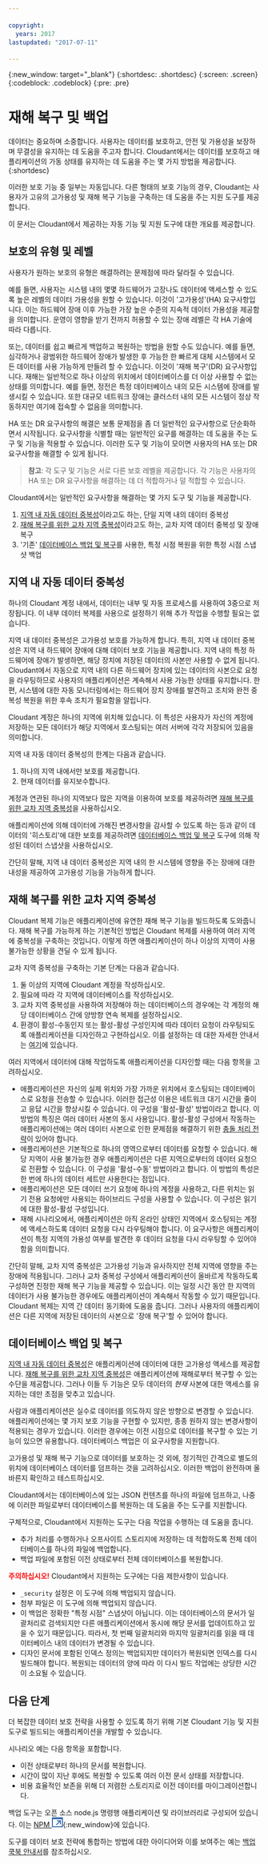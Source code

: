 ```yaml
---

copyright:
  years: 2017
lastupdated: "2017-07-11"

---
```


{:new_window: target="_blank"}
{:shortdesc: .shortdesc}
{:screen: .screen}
{:codeblock: .codeblock}
{:pre: .pre}

<!-- Acrolinx: 2017-05-10 -->

# 재해 복구 및 백업

데이터는 중요하며 소중합니다. 사용자는 데이터를 보호하고, 안전 및 가용성을 보장하며 무결성을 유지하는 데 도움을 주고자 합니다.
Cloudant에서는 데이터를 보호하고 애플리케이션의 가동 상태를 유지하는 데 도움을 주는 몇 가지 방법을 제공합니다.
{:shortdesc}

이러한 보호 기능 중 일부는 자동입니다. 다른 형태의 보호 기능의 경우,
Cloudant는 사용자가 고유의 고가용성 및 재해 복구 기능을 구축하는 데 도움을 주는
지원 도구를 제공합니다. 

이 문서는 Cloudant에서 제공하는 자동 기능 및 지원 도구에 대한 개요를 제공합니다. 

## 보호의 유형 및 레벨

사용자가 원하는 보호의 유형은 해결하려는 문제점에 따라 달라질 수 있습니다. 

예를 들면, 사용자는 시스템 내의 몇몇 하드웨어가 고장나도 데이터에 액세스할 수 있도록 높은 레벨의 데이터 가용성을 원할 수 있습니다.
이것이 '고가용성'(HA) 요구사항입니다. 이는 하드웨어 장애 이후 가능한 가장 높은 수준의 지속적 데이터 가용성을 제공함을 의미합니다.
운영이 영향을 받기 전까지 허용할 수 있는 장애 레벨은 각 HA 기술에 따라 다릅니다. 

또는, 데이터를 쉽고 빠르게 백업하고 복원하는 방법을 원할 수도 있습니다.
예를 들면, 심각하거나 광범위한 하드웨어 장애가 발생한 후 가능한 한 빠르게
대체 시스템에서 모든 데이터를 사용 가능하게 만들려 할 수 있습니다.
이것이 '재해 복구'(DR) 요구사항입니다. 재해는 일반적으로 하나 이상의 위치에서
데이터베이스를 더 이상 사용할 수 없는 상태를 의미합니다. 예를 들면,
정전은 특정 데이터베이스 내의 모든 시스템에 장애를 발생시킬 수 있습니다.
또한 대규모 네트워크 장애는 클러스터 내의 모든 시스템이 정상 작동하지만
여기에 접속할 수 없음을 의미합니다. 

HA 또는 DR 요구사항의 해결은 보통 문제점을 좀 더 일반적인 요구사항으로 단순화하면서 시작됩니다.
요구사항을 식별할 때는 일반적인 요구를 해결하는 데 도움을 주는 도구 및 기능을 적용할 수 있습니다.
이러한 도구 및 기능이 모이면 사용자의 HA 또는 DR 요구사항을 해결할 수 있게 됩니다. 

>	**참고**: 각 도구 및 기능은 서로 다른 보호 레벨을 제공합니다.
	각 기능은 사용자의 HA 또는 DR 요구사항을 해결하는 데 더 적합하거나 덜 적합할 수 있습니다. 

Cloudant에서는 일반적인 요구사항을 해결하는 몇 가지 도구 및 기능을 제공합니다. 

1.	[지역 내 자동 데이터 중복성](#in-region-automatic-data-redundancy)이라고도 하는, 단일 지역 내의 데이터 중복성
2.	[재해 복구를 위한 교차 지역 중복성](#cross-region-redundancy-for-disaster-recovery)이라고도 하는, 교차 지역 데이터 중복성 및 장애 복구
3.	'기존' [데이터베이스 백업 및 복구](#database-backup-and-recovery)를 사용한, 특정 시점 복원을 위한 특정 시점 스냅샷 백업

## 지역 내 자동 데이터 중복성

하나의 Cloudant 계정 내에서, 데이터는 내부 및 자동 프로세스를 사용하여 3중으로 저장됩니다. 이 내부 데이터 복제를 사용으로 설정하기 위해 추가 작업을 수행할 필요는 없습니다. 

지역 내 데이터 중복성은 고가용성 보호를 가능하게 합니다. 특히,
지역 내 데이터 중복성은 지역 내 하드웨어 장애에 대해 데이터 보호 기능을 제공합니다.
지역 내의 특정 하드웨어에 장애가 발생하면, 해당 장치에 저장된 데이터의 사본만
사용할 수 없게 됩니다. Cloudant에서 자동으로 지역 내의 다른 하드웨어 장치에 있는
데이터의 사본으로 요청을 라우팅하므로 사용자의 애플리케이션은 계속해서
사용 가능한 상태를 유지합니다. 한편, 시스템에 대한 자동 모니터링에서는
하드웨어 장치 장애를 발견하고 조치와 완전 중복성 복원을 위한 후속 조치가
필요함을 알립니다. 

Cloudant 계정은 하나의 지역에 위치해 있습니다. 이 특성은 사용자가 자신의 계정에 저장하는 모든 데이터가
해당 지역에서 호스팅되는 여러 서버에 각각 저장되어 있음을 의미합니다. 

지역 내 자동 데이터 중복성의 한계는 다음과 같습니다. 

1.	하나의 지역 내에서만 보호를 제공합니다. 
2.	현재 데이터를 유지보수합니다. 

계정과 연관된 하나의 지역보다 많은 지역을 이용하여 보호를 제공하려면 [재해 복구를 위한 교차 지역 중복성](#cross-region-redundancy-for-disaster-recovery)을 사용하십시오. 

애플리케이션에 의해 데이터에 가해진 변경사항을 감사할 수 있도록 하는 등과 같이 데이터의 '히스토리'에 대한 보호를 제공하려면
[데이터베이스 백업 및 복구](#database-backup-and-recovery) 도구에 의해 작성된 데이터 스냅샷을 사용하십시오. 

간단히 말해, 지역 내 데이터 중복성은 지역 내의 한 시스템에 영향을 주는 장애에 대한 내성을 제공하여 고가용성 기능을 가능하게 합니다. 

## 재해 복구를 위한 교차 지역 중복성

Cloudant 복제 기능은 애플리케이션에 유연한 재해 복구 기능을 빌드하도록 도와줍니다. 재해 복구를 가능하게 하는 기본적인 방법은 Cloudant 복제를 사용하여 여러 지역에 중복성을 구축하는 것입니다.
이렇게 하면 애플리케이션이 하나 이상의 지역이 사용 불가능한 상황을 견딜 수 있게 됩니다. 

교차 지역 중복성을 구축하는 기본 단계는 다음과 같습니다. 

1.  둘 이상의 지역에 Cloudant 계정을 작성하십시오. 
2.  필요에 따라 각 지역에 데이터베이스를 작성하십시오. 
3.  교차 지역 중복성을 사용하여 저장해야 하는 데이터베이스의 경우에는 각 계정의 해당 데이터베이스 간에 양방향 연속 복제를 설정하십시오. 
4.  환경이 활성-수동인지 또는 활성-활성 구성인지에 따라 데이터 요청이 라우팅되도록 애플리케이션을 디자인하고 구현하십시오.
  이를 설정하는 데 대한 자세한 안내서는 [여기](active-active.html)에 있습니다. 

여러 지역에서 데이터에 대해 작업하도록 애플리케이션을 디자인할 때는 다음 항목을 고려하십시오. 

* 애플리케이션은 자신의 실제 위치와 가장 가까운 위치에서 호스팅되는 데이터베이스로 요청을 전송할 수 있습니다.
  이러한 접근성 이용은 네트워크 대기 시간을 줄이고 응답 시간을 향상시킬 수 있습니다.
  이 구성을 '활성-활성' 방법이라고 합니다. 이 방법의 특징은 여러 데이터 사본의 동시 사용입니다.
  활성-활성 구성에서 작동하는 애플리케이션에는 여러 데이터 사본으로 인한 문제점을 해결하기 위한
  [충돌 처리 전략](mvcc.html#distributed-databases-and-conflicts)이 있어야 합니다. 
* 애플리케이션은 기본적으로 하나의 영역으로부터 데이터를 요청할 수 있습니다. 해당 지역이
  사용 불가능한 경우 애플리케이션은 다른 지역으로부터의 데이터 요청으로 전환할 수 있습니다.
  이 구성을 '활성-수동' 방법이라고 합니다. 이 방법의 특성은 한 번에 하나의 데이터 세트만 사용한다는 점입니다. 
* 애플리케이션은 모든 데이터 쓰기 요청에 하나의 계정을 사용하고,
  다른 위치는 읽기 전용 요청에만 사용되는 하이브리드 구성을 사용할 수 있습니다.
  이 구성은 읽기에 대한 활성-활성 구성입니다. 
* 재해 시나리오에서, 애플리케이션은 아직 온라인 상태인 지역에서
  호스팅되는 계정에 액세스하도록 데이터 요청을 다시 라우팅해야 합니다.
  이 요구사항은 애플리케이션이 특정 지역의 가용성 여부를 발견한 후
  데이터 요청을 다시 라우팅할 수 있어야 함을 의미합니다. 

간단히 말해, 교차 지역 중복성은 고가용성 기능과 유사하지만 전체 지역에 영향을 주는 장애에 적용됩니다.
그러나 교차 중복성 구성에서 애플리케이션이 올바르게 작동하도록 구성하면 진정한 재해 복구 기능을 제공할 수 있습니다.
이는 일정 시간 동안 한 지역의 데이터가 사용 불가능한 경우에도 애플리케이션이 계속해서 작동할 수 있기 때문입니다.
Cloudant 복제는 지역 간 데이터 동기화에 도움을 줍니다. 그러나 사용자의 애플리케이션은 다른 지역에 저장된
데이터의 사본으로 '장애 복구'할 수 있어야 합니다. 

## 데이터베이스 백업 및 복구

[지역 내 자동 데이터 중복성](#in-region-automatic-data-redundancy)은 애플리케이션에 데이터에 대한 고가용성 액세스를 제공합니다.
[재해 복구를 위한 교차 지역 중복성](#cross-region-redundancy-for-disaster-recovery)은 애플리케이션에 재해로부터 복구할 수 있는 수단을 제공합니다.
그러나 이들 두 기능은 모두 데이터의 _현재_ 사본에 대한 액세스를 유지하는 데만 초점을 맞추고 있습니다. 

사람과 애플리케이션은 실수로 데이터를 의도하지 않은 방향으로 변경할 수 있습니다. 애플리케이션에는 몇 가지 보호 기능을
구현할 수 있지만, 종종 원하지 않는 변경사항이 적용되는 경우가 있습니다. 이러한 경우에는 이전 시점으로 데이터를
복구할 수 있는 기능이 있으면 유용합니다. 데이터베이스 백업은 이 요구사항을 지원합니다. 

고가용성 및 재해 복구 기능으로 데이터를 보호하는 것 외에, 정기적인 간격으로 별도의 위치에 데이터베이스 데이터를 덤프하는 것을 고려하십시오.
이러한 백업이 완전하며 올바른지 확인하고 테스트하십시오. 

Cloudant에서는 데이터베이스에 있는 JSON 컨텐츠를 하나의 파일에 덤프하고, 나중에 이러한 파일로부터 데이터베이스를 복원하는 데 도움을 주는 도구를 지원합니다. 

구체적으로, Cloudant에서 지원하는 도구는 다음 작업을 수행하는 데 도움을 줍니다. 

*	추가 처리를 수행하거나 오프사이트 스토리지에 저장하는 데 적합하도록 전체 데이터베이스를 하나의 파일에 백업합니다. 
*	백업 파일에 포함된 이전 상태로부터 전체 데이터베이스를 복원합니다. 

<strong style="color:red;">주의하십시오!</strong> Cloudant에서 지원하는 도구에는 다음 제한사항이 있습니다.  

*	`_security` 설정은 이 도구에 의해 백업되지 않습니다. 
*	첨부 파일은 이 도구에 의해 백업되지 않습니다. 
*	이 백업은 정확한 "특정 시점" 스냅샷이 아닙니다.
  이는 데이터베이스의 문서가 일괄처리로 검색되지만
  다른 애플리케이션에서 동시에 해당 문서를 업데이트하고 있을 수 있기 때문입니다.
  따라서, 첫 번째 일괄처리와 마지막 일괄처리를 읽을 때 데이터베이스 내의 데이터가 변경될 수 있습니다. 
*	디자인 문서에 포함된 인덱스 정의는 백업되지만
	데이터가 복원되면 인덱스를 다시 빌드해야 합니다.
	복원되는 데이터의 양에 따라 이 다시 빌드 작업에는
 상당한 시간이 소요될 수 있습니다. 

<div id="conclusion"></div>

## 다음 단계

더 복잡한 데이터 보호 전략을 사용할 수 있도록 하기 위해 기본 Cloudant 기능 및 지원 도구로 빌드되는 애플리케이션을 개발할 수 있습니다. 

시나리오 예는 다음 항목을 포함합니다. 

*	이전 상태로부터 하나의 문서를 복원합니다. 
*	시간이 많이 지난 후에도 복원할 수 있도록 여러 이전 문서 상태를 저장합니다. 
*	비용 효율적인 보존을 위해 더 저렴한 스토리지로 이전 데이터를 마이그레이션합니다. 

백업 도구는 오픈 소스 node.js 명령행 애플리케이션 및 라이브러리로 구성되어 있습니다.
이는 [NPM ![외부 링크 아이콘](../images/launch-glyph.svg "외부 링크 아이콘")](https://www.npmjs.com/package/@cloudant/couchbackup){:new_window}에 있습니다. 

도구를 데이터 보호 전략에 통합하는 방법에 대한 아이디어와 이를 보여주는 예는 [백업 쿡북 안내서](backup-cookbook.html)를 참조하십시오. 
